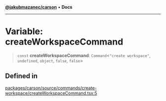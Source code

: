 [**@jakubmazanec/carson**](../README.md) • **Docs**

---

# Variable: createWorkspaceCommand

> `const` **createWorkspaceCommand**: `Command`\<`"create workspace"`, `undefined`, `object`,
> `false`, `false`\>

## Defined in

[packages/carson/source/commands/create-workspace/createWorkspaceCommand.tsx:5](https://github.com/jakubmazanec/tools/blob/043f017b24789eba8a7eb285e0e1042ac4eaaeea/packages/carson/source/commands/create-workspace/createWorkspaceCommand.tsx#L5)

